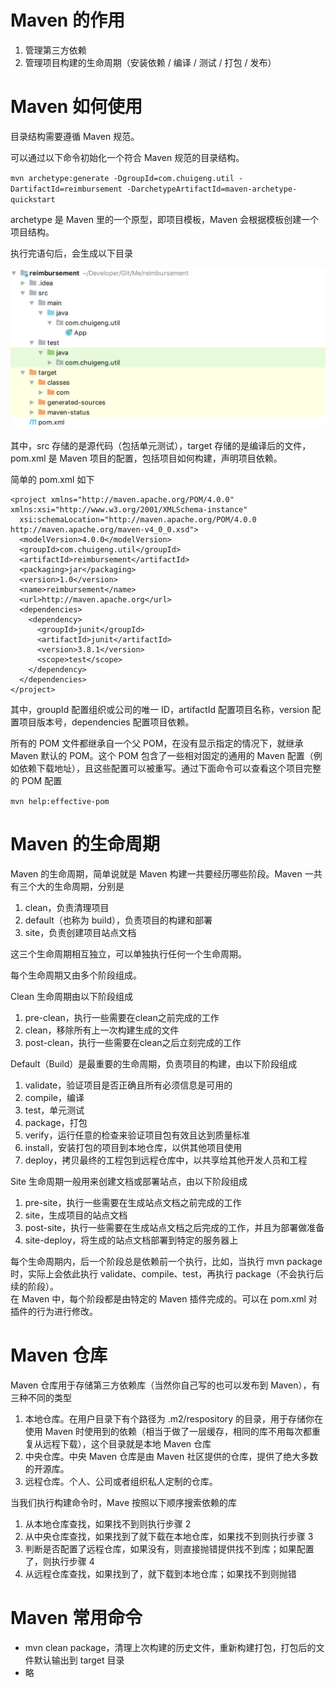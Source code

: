 # Maven 的作用
1. 管理第三方依赖
2. 管理项目构建的生命周期（安装依赖 / 编译 / 测试 / 打包 / 发布）

# Maven 如何使用
目录结构需要遵循 Maven 规范。  

可以通过以下命令初始化一个符合 Maven 规范的目录结构。

`mvn archetype:generate -DgroupId=com.chuigeng.util -DartifactId=reimbursement -DarchetypeArtifactId=maven-archetype-quickstart`

archetype 是 Maven 里的一个原型，即项目模板，Maven 会根据模板创建一个项目结构。  

执行完语句后，会生成以下目录

![快速排序](/assets/image/20191020MVN/Maven项目目录结构.png)  

其中，src 存储的是源代码（包括单元测试），target 存储的是编译后的文件，pom.xml 是 Maven 项目的配置，包括项目如何构建，声明项目依赖。  

简单的 pom.xml 如下

```
<project xmlns="http://maven.apache.org/POM/4.0.0" xmlns:xsi="http://www.w3.org/2001/XMLSchema-instance"
  xsi:schemaLocation="http://maven.apache.org/POM/4.0.0 http://maven.apache.org/maven-v4_0_0.xsd">
  <modelVersion>4.0.0</modelVersion>
  <groupId>com.chuigeng.util</groupId>
  <artifactId>reimbursement</artifactId>
  <packaging>jar</packaging>
  <version>1.0</version>
  <name>reimbursement</name>
  <url>http://maven.apache.org</url>
  <dependencies>
    <dependency>
      <groupId>junit</groupId>
      <artifactId>junit</artifactId>
      <version>3.8.1</version>
      <scope>test</scope>
    </dependency>
  </dependencies>
</project>
```

其中，groupId 配置组织或公司的唯一 ID，artifactId 配置项目名称，version 配置项目版本号，dependencies 配置项目依赖。  

所有的 POM 文件都继承自一个父 POM，在没有显示指定的情况下，就继承 Maven 默认的 POM。这个 POM 包含了一些相对固定的通用的 Maven 配置（例如依赖下载地址），且这些配置可以被重写。通过下面命令可以查看这个项目完整的 POM 配置  

`mvn help:effective-pom`

# Maven 的生命周期
 
Maven 的生命周期，简单说就是 Maven 构建一共要经历哪些阶段。Maven 一共有三个大的生命周期，分别是  

1. clean，负责清理项目
2. default（也称为 build），负责项目的构建和部署
3. site，负责创建项目站点文档

这三个生命周期相互独立，可以单独执行任何一个生命周期。  

每个生命周期又由多个阶段组成。  

Clean 生命周期由以下阶段组成  

1. pre-clean，执行一些需要在clean之前完成的工作
2. clean，移除所有上一次构建生成的文件
3. post-clean，执行一些需要在clean之后立刻完成的工作

Default（Build）是最重要的生命周期，负责项目的构建，由以下阶段组成  

1. validate，验证项目是否正确且所有必须信息是可用的
2. compile，编译
3. test，单元测试
4. package，打包
5. verify，运行任意的检查来验证项目包有效且达到质量标准
6. install，安装打包的项目到本地仓库，以供其他项目使用
7. deploy，拷贝最终的工程包到远程仓库中，以共享给其他开发人员和工程

Site 生命周期一般用来创建文档或部署站点，由以下阶段组成  

1. pre-site，执行一些需要在生成站点文档之前完成的工作
2. site，生成项目的站点文档
3. post-site，执行一些需要在生成站点文档之后完成的工作，并且为部署做准备
4. site-deploy，将生成的站点文档部署到特定的服务器上

每个生命周期内，后一个阶段总是依赖前一个执行，比如，当执行 mvn package 时，实际上会依此执行 validate、compile、test，再执行 package（不会执行后续的阶段）。  
在  Maven 中，每个阶段都是由特定的 Maven 插件完成的。可以在 pom.xml 对插件的行为进行修改。  

# Maven 仓库
Maven 仓库用于存储第三方依赖库（当然你自己写的也可以发布到 Maven），有三种不同的类型

1. 本地仓库。在用户目录下有个路径为 .m2/respository 的目录，用于存储你在使用 Maven 时使用到的依赖（相当于做了一层缓存，相同的库不用每次都重复从远程下载），这个目录就是本地 Maven 仓库
2. 中央仓库。中央 Maven 仓库是由 Maven 社区提供的仓库，提供了绝大多数的开源库。
3. 远程仓库。个人、公司或者组织私人定制的仓库。

当我们执行构建命令时，Mave 按照以下顺序搜索依赖的库  

1. 从本地仓库查找，如果找不到则执行步骤 2
2. 从中央仓库查找，如果找到了就下载在本地仓库，如果找不到则执行步骤 3
3. 判断是否配置了远程仓库，如果没有，则直接抛错提供找不到库；如果配置了，则执行步骤 4
4. 从远程仓库查找，如果找到了，就下载到本地仓库；如果找不到则抛错

# Maven 常用命令
* mvn clean package，清理上次构建的历史文件，重新构建打包，打包后的文件默认输出到 target 目录
* 略
